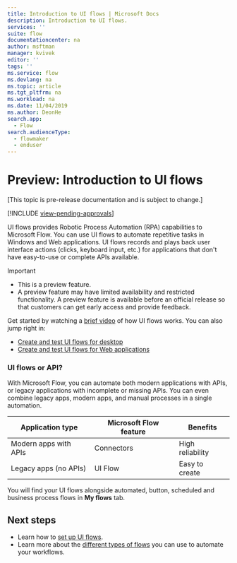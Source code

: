 ```yaml
---
title: Introduction to UI flows | Microsoft Docs
description: Introduction to UI flows.
services: ''
suite: flow
documentationcenter: na
author: msftman
manager: kvivek
editor: ''
tags: ''
ms.service: flow
ms.devlang: na
ms.topic: article
ms.tgt_pltfrm: na
ms.workload: na
ms.date: 11/04/2019
ms.author: DeonHe
search.app: 
  - Flow
search.audienceType: 
  - flowmaker
  - enduser
---
```

# Preview: Introduction to UI flows

[This topic is pre-release documentation and is subject to change.]

[!INCLUDE [view-pending-approvals](../includes/cc-rebrand.md)]

UI flows provides Robotic Process Automation (RPA) capabilities to Microsoft Flow. You can use UI flows to automate repetitive tasks in Windows and Web applications. UI flows records and plays back user interface actions (clicks, keyboard input, etc.) for applications that don't have easy-to-use or complete APIs available.

> [!IMPORTANT]
> - This is a preview feature.
> - A preview feature may have limited availability and restricted functionality. A preview feature is available before an official release so that customers can get early access and provide feedback.

Get started by watching a [brief video](https://www.youtube.com/watch?v=bZrrdoytTH0) of how UI flows works. You can also jump right in: 
- [Create and test UI flows for desktop](create-desktop.md) 
- [Create and test UI flows for Web applications](create-web.md)  

### UI flows or API?

With Microsoft Flow, you can automate both modern applications with APIs, or legacy applications with incomplete or missing APIs. You can even combine legacy apps, modern apps, and manual processes in a single automation.

| **Application type**      | **Microsoft Flow feature** | **Benefits**     |
|---------------------------|----------------------------|------------------|
| Modern apps with APIs| Connectors                 | High reliability |
| Legacy apps (no APIs)          | UI Flow                    | Easy to create   |


You will find your UI flows alongside automated, button, scheduled and business process flows in **My flows** tab.

## Next steps

- Learn how to [set up UI flows](setup.md). 
- Learn more about the [different types of flows](..\getting-started.md#types-of-flows) you can use to automate your workflows.


